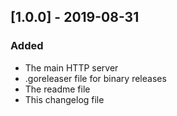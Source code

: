 
## [1.0.0] - 2019-08-31
### Added
- The main HTTP server
- .goreleaser file for binary releases
- The readme file
- This changelog file